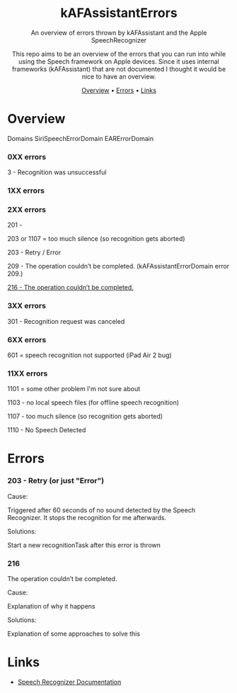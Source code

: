 <!-- markdownlint-configure-file {
  "MD013": {
    "code_blocks": false,
    "tables": false
  },
  "MD033": false,
  "MD041": false
} -->

<div align="center">

# kAFAssistantErrors
  
An overview of errors thrown by kAFAssistant and the Apple SpeechRecognizer 
  
This repo aims to be an overview of the errors that you can run into while using the Speech framework on Apple devices. Since it uses internal frameworks (kAFAssistant) that are not documented I thought it would be nice to have an overview.


[Overview](#overview) •
[Errors](#errors) •
[Links](#links)

</div>

# Overview

Domains
SiriSpeechErrorDomain 
EARErrorDomain

### 0XX errors

3 - Recognition was unsuccessful

### 1XX errors

### 2XX errors

201 - 

203 or 1107 = too much silence (so recognition gets aborted)

203 - Retry / Error

209 - The operation couldn’t be completed. (kAFAssistantErrorDomain error 209.)

[216 - The operation couldn’t be completed.](#216)

### 3XX errors

301 - Recognition request was canceled

### 6XX errors

601 = speech recognition not supported (iPad Air 2 bug)

### 11XX errors

1101 = some other problem I'm not sure about

1103 - no local speech files (for offline speech recognition)

1107 - too much silence (so recognition gets aborted)

1110 - No Speech Detected


# Errors

### 203 - Retry (or just "Error")

Cause:

Triggered after 60 seconds of no sound detected by the Speech Recognizer. It stops the recognition for me afterwards.

Solutions:

Start a new recognitionTask after this error is thrown


### 216
The operation couldn’t be completed.

Cause:

Explanation of why it happens

Solutions:

Explanation of some approaches to solve this





# Links

* [Speech Recognizer Documentation](https://developer.apple.com/documentation/speech)
